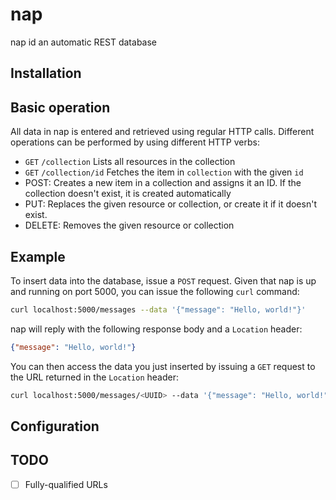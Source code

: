 # nap

nap id an automatic REST database

## Installation

## Basic operation

All data in nap is entered and retrieved using regular HTTP calls. Different operations can be performed by using different HTTP verbs:

 - `GET` `/collection` Lists all resources in the collection
 - `GET` `/collection/id` Fetches the item in `collection` with the given `id`
 - POST: Creates a new item in a collection and assigns it an ID. If the collection doesn't exist, it is created automatically
 - PUT: Replaces the given resource or collection, or create it if it doesn't exist.
 - DELETE: Removes the given resource or collection

## Example

To insert data into the database, issue a `POST` request. Given that nap is up and running on port 5000, you can issue the following `curl` command:

```sh
curl localhost:5000/messages --data '{"message": "Hello, world!"}'
```

nap will reply with the following response body and a `Location` header:

```json
{"message": "Hello, world!"}
```

You can then access the data you just inserted by issuing a `GET` request to the URL returned in the `Location` header:

```sh
curl localhost:5000/messages/<UUID> --data '{"message": "Hello, world!"}'
```

## Configuration

## TODO

 - [ ] Fully-qualified URLs
